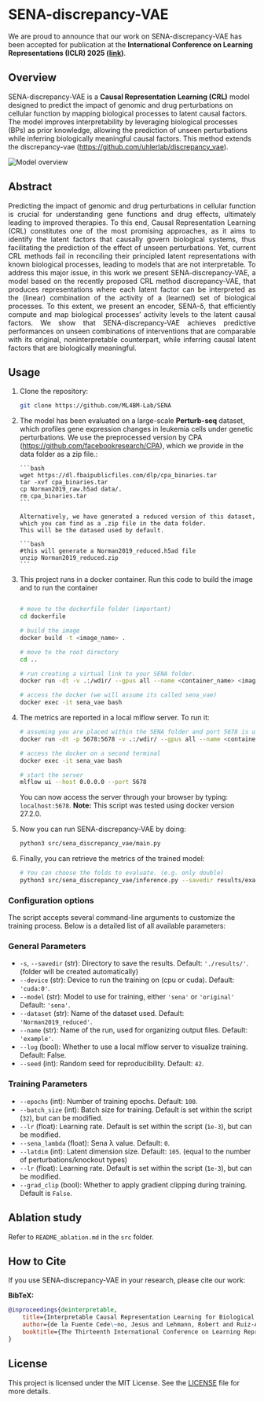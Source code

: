 # SENA-discrepancy-VAE

We are proud to announce that our work on SENA-discrepancy-VAE has been accepted for publication at the **International Conference on Learning Representations (ICLR) 2025 ([link](https://openreview.net/forum?id=3Fgylj4uqL))**.

## Overview

SENA-discrepancy-VAE is a **Causal Representation Learning (CRL)** model designed to predict the impact of genomic and drug perturbations on cellular function by mapping biological processes to latent causal factors. The model improves interpretability by leveraging biological processes (BPs) as prior knowledge, allowing the prediction of unseen perturbations while inferring biologically meaningful causal factors. This method extends the discrepancy-vae (https://github.com/uhlerlab/discrepancy_vae).

<img src="imgs/model_overview.png" alt="Model overview" style="max-width:100%;">

## Abstract

<div style="text-align: justify;">
Predicting the impact of genomic and drug perturbations in cellular function is
crucial for understanding gene functions and drug effects, ultimately leading to
improved therapies. To this end, Causal Representation Learning (CRL) constitutes
one of the most promising approaches, as it aims to identify the latent factors
that causally govern biological systems, thus facilitating the prediction of the
effect of unseen perturbations. Yet, current CRL methods fail in reconciling
their principled latent representations with known biological processes, leading
to models that are not interpretable. To address this major issue, in this work
we present SENA-discrepancy-VAE, a model based on the recently proposed
CRL method discrepancy-VAE, that produces representations where each latent
factor can be interpreted as the (linear) combination of the activity of a (learned)
set of biological processes. To this extent, we present an encoder, SENA-δ, that
efficiently compute and map biological processes’ activity levels to the latent causal
factors. We show that SENA-discrepancy-VAE achieves predictive performances
on unseen combinations of interventions that are comparable with its original, noninterpretable 
counterpart, while inferring causal latent factors that are biologically meaningful.
</div>

## Usage

1.  Clone the repository:

    ```bash
    git clone https://github.com/ML4BM-Lab/SENA
    ```

2.  The model has been evaluated on a large-scale **Perturb-seq** dataset,
    which profiles gene expression changes in leukemia cells under genetic perturbations.
    We use the preprocessed version by CPA (https://github.com/facebookresearch/CPA), which
    we provide in the data folder as a zip file.:

        ```bash
        wget https://dl.fbaipublicfiles.com/dlp/cpa_binaries.tar
        tar -xvf cpa_binaries.tar
        cp Norman2019_raw.h5ad data/.
        rm cpa_binaries.tar
        ```

        Alternatively, we have generated a reduced version of this dataset, which you can find as a .zip file in the data folder.
        This will be the datased used by default.

        ```bash
        #this will generate a Norman2019_reduced.h5ad file
        unzip Norman2019_reduced.zip
        ```

3.  This project runs in a docker container. Run this code to build the image and to run the container

    ```bash

    # move to the dockerfile folder (important)
    cd dockerfile

    # build the image
    docker build -t <image_name> .

    # move to the root directory
    cd ..

    # run creating a virtual link to your SENA folder.
    docker run -dt -v .:/wdir/ --gpus all --name <container_name> <image_name>

    # access the docker (we will assume its called sena_vae)
    docker exec -it sena_vae bash
    ```

4.  The metrics are reported in a local mlflow server. To run it:

    ```bash
    # assuming you are placed within the SENA folder and port 5678 is unused
    docker run -dt -p 5678:5678 -v .:/wdir/ --gpus all --name <container_name> <image_name>

    # access the docker on a second terminal
    docker exec -it sena_vae bash

    # start the server
    mlflow ui --host 0.0.0.0 --port 5678

    ```

    You can now access the server through your browser by typing: `localhost:5678`.
    **Note:** This script was tested using docker version 27.2.0.

5.  Now you can run SENA-discrepancy-VAE by doing:

    ```bash
    python3 src/sena_discrepancy_vae/main.py
    ```

6.  Finally, you can retrieve the metrics of the trained model:

    ```bash
    # You can choose the folds to evaluate. (e.g. only double)
    python3 src/sena_discrepancy_vae/inference.py --savedir results/example --evaluation train test double
    ```

### Configuration options

The script accepts several command-line arguments to customize the training process. Below is a detailed list of all available parameters:

### General Parameters

- `-s`, `--savedir` (str): Directory to save the results. Default: `'./results/'`. (folder will be created automatically)
- `--device` (str): Device to run the training on (cpu or cuda). Default: `'cuda:0'`.
- `--model` (str): Model to use for training, either `'sena'` or `'original'` Default: `'sena'`.
- `--dataset` (str): Name of the dataset used. Default: `'Norman2019_reduced'`.
- `--name` (str): Name of the run, used for organizing output files. Default: `'example'`.
- `--log` (bool): Whether to use a local mlflow server to visualize training. Default: False.
- `--seed` (int): Random seed for reproducibility. Default: `42`.

### Training Parameters

- `--epochs` (int): Number of training epochs. Default: `100`.
- `--batch_size` (int): Batch size for training. Default is set within the script (`32`), but can be modified.
- `--lr` (float): Learning rate. Default is set within the script (`1e-3`), but can be modified.
- `--sena_lambda` (float): Sena λ value. Default: `0`.
- `--latdim` (int): Latent dimension size. Default: `105`. (equal to the number of perturbations/knockout types)
- `--lr` (float): Learning rate. Default is set within the script (`1e-3`), but can be modified.
- `--grad_clip` (bool): Whether to apply gradient clipping during training. Default is `False`.

## Ablation study

Refer to `README_ablation.md` in the `src` folder.

## How to Cite

If you use SENA-discrepancy-VAE in your research, please cite our work:

**BibTeX:**

```bibtex
@inproceedings{deinterpretable,
    title={Interpretable Causal Representation Learning for Biological Data in the Pathway Space},
    author={de la Fuente Cede\~no, Jesus and Lehmann, Robert and Ruiz-Arenas, Carlos and Voges, Jan and Mar\'{\i}n-Go\~ni, Irene and de Morentin, Xabier Martinez and Gomez-Cabrero, David and Ochoa, Idoia and Tegn\'er, Jesper and Lagani, Vincenzo and others},
    booktitle={The Thirteenth International Conference on Learning Representations}
}
```

## License

This project is licensed under the MIT License. See the [LICENSE](LICENSE) file for more details.
